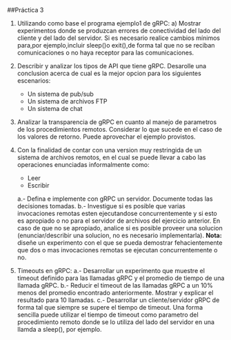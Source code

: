 ##Práctica 3

1) Utilizando como base el programa ejemplo​1​ de gRPC:
   a)  Mostrar experimentos donde se produzcan errores de conectividad del lado del cliente y del lado del servidor. Si es necesario realice cambios mínimos para,por ejemplo,incluir sleep()o exit(),de forma tal que no se reciban comunicaciones o no haya receptor para las comunicaciones.

2) Describir y analizar los tipos de API que tiene gRPC. Desarolle una conclusion acerca de cual es la mejor opcion para los siguientes escenarios:
   - Un sistema de pub/sub
   - Un sistema de archivos FTP
   - Un sistema de chat
  
3) Analizar la transparencia de gRPC en cuanto al manejo de parametros de los procedimientos remotos. Considerar lo que sucede en el caso de los valores de retorno. Puede aprovechar el ejemplo provistos.

4) Con la finalidad de contar con una version muy restringida de un sistema de archivos remotos, en el cual se puede llevar a cabo las operaciones enunciadas informalmente como:
   - Leer
   - Escribir

    a.- Defina e implemente con gRPC un servidor. Documente todas las decisiones tomadas.
    b.- Investigue si es posible que varias invocaciones remotas esten ejecutandose concurrentemente y si esto es apropiado o no para el servidor de archivos del ejercicio anterior. En caso de que no se apropiado, analice si es posible proveer una solucion (enunciar/describir una solucion, no es necesario implementarla).
    **Nota:** diseñe un experimento con el que se pueda demostrar fehacientemente que dos o mas invocaciones remotas se ejecutan concurrentemente o no.

5) Timeouts en gRPC:
   a.- Desarrollar un experimento que muestre el timeout definido para las llamadas gRPC y el promedio de tiempo de una llamada gRPC.
   b.- Reducir el timeout de las llamadas gRPC a un 10% menos del promedio encontrado anteriormente. Mostrar y explicar el resultado para 10 llamadas.
   c.- Desarrollar un cliente/servidor gRPC de forma tal que siempre se supere el tiempo de timeout. Una forma sencilla puede utilizar el tiempo de timeout como parametro del procedimiento remoto donde se lo utiliza del lado del servidor en una llamda a sleep(), por ejemplo.
